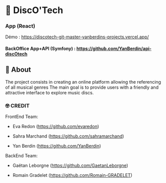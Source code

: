# :man_dancing: DiscO'Tech 
### App (React)
Démo : https://discotech-git-master-yanberdins-projects.vercel.app/

#### BackOffice App+API (Symfony) : https://github.com/YanBerdin/api-discOtech

##  :star2: About

The project consists in creating an online platform allowing the referencing of all musical genres
The main goal is to provide users with a friendly and attractive interface to explore music discs.

### :nerd_face: CREDIT
FrontEnd Team:

- Eva Redon (https://github.com/evaredon)

- Sahra Marchand (https://github.com/sahramarchand)

- Yan Berdin (https://github.com/YanBerdin)

BackEnd Team:

- Gaëtan Leborgne (https://github.com/GaetanLeborgne)

- Romain Gradelet (https://github.com/Romain-GRADELET)

